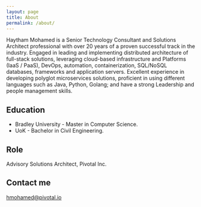 ```yaml
---
layout: page
title: About
permalink: /about/
---
```


Haytham Mohamed is a Senior Technology Consultant and Solutions Architect professional with over 20 years of a proven successful track in the industry. Engaged in leading and implementing distributed architecture of full-stack solutions, leveraging cloud-based infrastructure and Platforms (IaaS / PaaS), DevOps, automation, containerization, SQL/NoSQL databases, frameworks and application servers. Excellent experience in developing polyglot microservices solutions, proficient in using different languages such as Java, Python, Golang; and have a strong Leadership and people management skills.

## Education

* Bradley University - Master in Computer Science.
* UoK - Bachelor in Civil Engineering.

## Role

Advisory Solutions Architect, Pivotal Inc.


## Contact me

[hmohamed@pivotal.io](mailto:hmohamed@pivotal.io)